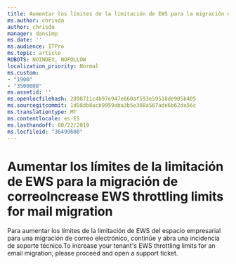 ```yaml
---
title: Aumentar los límites de la limitación de EWS para la migración de correo
ms.author: chrisda
author: chrisda
manager: dansimp
ms.date: ''
ms.audience: ITPro
ms.topic: article
ROBOTS: NOINDEX, NOFOLLOW
localization_priority: Normal
ms.custom:
- "1900"
- "3500008"
ms.assetid: ''
ms.openlocfilehash: 2898711c4b97e947e660af593e59518de905b405
ms.sourcegitcommit: 1d98db8acb9959aba3b5e308a567ade6b62da56c
ms.translationtype: MT
ms.contentlocale: es-ES
ms.lasthandoff: 08/22/2019
ms.locfileid: "36499600"
---
```

# <a name="increase-ews-throttling-limits-for-mail-migration"></a><span data-ttu-id="3deb6-102">Aumentar los límites de la limitación de EWS para la migración de correo</span><span class="sxs-lookup"><span data-stu-id="3deb6-102">Increase EWS throttling limits for mail migration</span></span>

<span data-ttu-id="3deb6-103">Para aumentar los límites de la limitación de EWS del espacio empresarial para una migración de correo electrónico, continúe y abra una incidencia de soporte técnico.</span><span class="sxs-lookup"><span data-stu-id="3deb6-103">To increase your tenant's EWS throttling limits for an email migration, please proceed and open a support ticket.</span></span>
